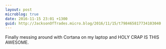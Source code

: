 ```yaml
---
layout: post
microblog: true
date: 2016-11-15 23:01 +1300
guid: http://JacksonOfTrades.micro.blog/2016/11/15/t798465817734103040.html
---
```

Finally messing around with Cortana on my laptop and HOLY CRAP IS THIS AWESOME.
